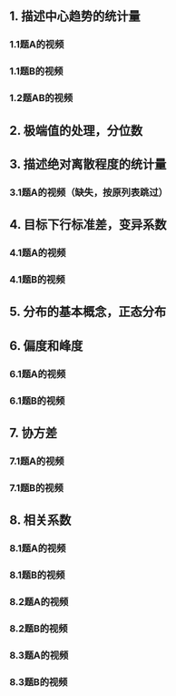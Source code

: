 
## 1. 描述中心趋势的统计量
### 1.1题A的视频
### 1.1题B的视频
### 1.2题AB的视频

## 2. 极端值的处理，分位数

## 3. 描述绝对离散程度的统计量
### 3.1题A的视频（缺失，按原列表跳过）

## 4. 目标下行标准差，变异系数
### 4.1题A的视频
### 4.1题B的视频

## 5. 分布的基本概念，正态分布

## 6. 偏度和峰度
### 6.1题A的视频
### 6.1题B的视频

## 7. 协方差
### 7.1题A的视频
### 7.1题B的视频

## 8. 相关系数
### 8.1题A的视频
### 8.1题B的视频
### 8.2题A的视频
### 8.2题B的视频
### 8.3题A的视频
### 8.3题B的视频